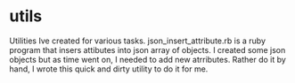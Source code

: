 # utils

Utilities Ive created for various tasks.
json_insert_attribute.rb is a ruby program that insers attibutes into json array of objects. I created some json objects but as time went on, I needed to add new atrributes. Rather do it by hand, I wrote this quick and dirty utility to do it for me. 
